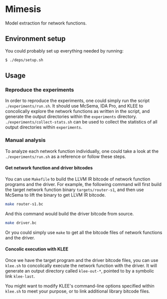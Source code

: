 # Mimesis

Model extraction for network functions.

## Environment setup

You could probably set up everything needed by running:

```sh
$ ./deps/setup.sh
```

## Usage

### Reproduce the experiments

In order to reproduce the experiments, one could simply run the script
`./experiments/run.sh`. It should use McSema, IDA Pro, and KLEE to concolically
explore the network functions as written in the script, and generate the output
directories within the `experiments` directory. `./experiments/collect-stats.sh`
can be used to collect the statistics of all output directories within
`experiments`.

### Manual analysis

To analyze each network function individually, one could take a look at the
`./experiments/run.sh` as a reference or follow these steps.

#### Get network function and driver bitcodes

You can use `Makefile` to build the LLVM IR bitcode of network function
programs and the driver. For example, the following command will first build the
target network function binary `targets/router-s1`, and then use McSema to lift
the binary to get LLVM IR bitcode.

```sh
make router-s1.bc
```

And this command would build the driver bitcode from source.

```sh
make driver.bc
```

Or you could simply use `make` to get all the bitcode files of network functions
and the driver.

#### Concolic execution with KLEE

Once we have the target program and the driver bitcode files, you can use
`klee.sh` to concolically execute the network function with the driver. It will
generate an output directory called `klee-out-*`, pointed to by a symbolic link
`klee-last`.

You might want to modify KLEE's command-line options specified within `klee.sh`
to meet your purpose, or to link additional library bitcode files.
